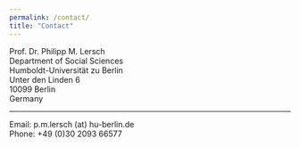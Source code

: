 ```yaml
---
permalink: /contact/
title: "Contact"
---
```


Prof. Dr. Philipp M. Lersch  
Department of Social Sciences  
Humboldt-Universität zu Berlin  
Unter den Linden 6  
10099 Berlin  
Germany 

___________________________________
 
Email: p.m.lersch (at) hu-berlin.de  
Phone: +49 (0)30 2093 66577